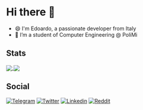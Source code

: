 
# Hi there 👋
- 😄 I'm Edoardo, a passionate developer from Italy
- 🌱 I’m a student of Computer Engineering @ PoliMi

## Stats
<a href="https://github.com/anuraghazra/github-readme-stats">
  <img align="center" src="https://github-readme-stats.vercel.app/api?username=edogenna&show_icons=true&theme=aura&count_private=true&layout=compact" />
</a>
<a href="https://github.com/anuraghazra/convoychat">
  <img align="center" src="https://github-readme-stats.vercel.app/api/top-langs?username=edogenna&show_icons=true&theme=aura&layout=compact&langs_count=8" />
</a>

## Social
[![Telegram](https://img.shields.io/badge/Telegram-2CA5E0?style=for-the-badge&logo=telegram&logoColor=white)](https://t.me/edogenna)
[![Twitter](https://img.shields.io/badge/Twitter%20-%231DA1F2.svg?&style=for-the-badge&logo=Twitter&logoColor=white)](https://twitter.com/edogenna2)
[![Linkedin](https://img.shields.io/badge/linkedin%20-%230077B5.svg?&style=for-the-badge&logo=linkedin&logoColor=white)](https://www.linkedin.com/in/edoardogennaretti/)
[![Reddit](https://img.shields.io/badge/Reddit-FF4500?style=for-the-badge&logo=reddit&logoColor=white)](https://www.reddit.com/user/edogenna)





<!--
**edogenna/edogenna** is a ✨ _special_ ✨ repository because its `README.md` (this file) appears on your GitHub profile.

Here are some ideas to get you started:

- 🔭 I’m currently working on ...
- 🌱 I’m currently learning ...
- 👯 I’m looking to collaborate on ...
- 🤔 I’m looking for help with ...
- 💬 Ask me about ...
- 📫 How to reach me: ...
- 😄 Pronouns: ...
- ⚡ Fun fact: ...



### Connect with me:
<a href="https://twitter.com/edgenna2" target="blank"><img align="center" src="https://abs.twimg.com/favicons/twitter.2.ico" alt="edg" height="35" width="35" /></a>
<a href="https://t.me/edogenna" target="blank"><img align="center" src="https://telegram.org/img/favicon-32x32.png" alt="edg" height="35" width="35" /></a>
<a href="https://discordapp.com/users/589390548750565388" target="blank"><img align="center" src="https://discord.com/assets/847541504914fd33810e70a0ea73177e.ico" alt="edg" height="35" width="35" /></a>
<a href="https://www.linkedin.com/in/edoardogennaretti/" target="blank"><img align="center" src="https://static-exp2.licdn.com/sc/h/akt4ae504epesldzj74dzred8" alt="edg" height="35" width="35" /></a>

-->
